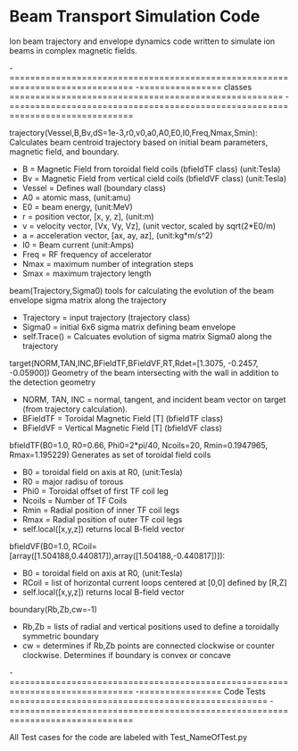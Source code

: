 # Beam Transport Simulation Code

Ion beam trajectory and envelope dynamics code written to simulate ion beams in complex magnetic fields. 

-==============================================================================
-================ classes =====================================================
-==============================================================================

trajectory(Vessel,B,Bv,dS=1e-3,r0,v0,a0,A0,E0,I0,Freq,Nmax,Smin):
Calculates beam centroid trajectory based on initial beam parameters, magnetic field, and boundary.
- B =  Magnetic Field from toroidal field coils (bfieldTF class) (unit:Tesla)
- Bv = Magnetic Field from vertical cield coils (bfieldVF class) (unit:Tesla)
- Vessel = Defines wall (boundary class)
- A0 = atomic mass, (unit:amu)
- E0 = beam energy, (unit:MeV)
- r  = position vector, [x, y, z], (unit:m)
- v  = velocity vector, [Vx, Vy, Vz], (unit vector, scaled by sqrt(2*E0/m)
- a  = acceleration vector, [ax, ay, az], (unit:kg*m/s^2)
- I0 = Beam current (unit:Amps)
- Freq = RF frequency of accelerator
- Nmax = maximum number of integration steps
- Smax = maximum trajectory length

beam(Trajectory,Sigma0)
tools for calculating the evolution of the beam envelope sigma matrix along the trajectory
- Trajectory = input trajectory (trajectory class)
- Sigma0 = initial 6x6 sigma matrix defining beam envelope
- self.Trace() = Calcuates evolution of sigma matrix Sigma0 along the trajectory

target(NORM,TAN,INC,BFieldTF,BFieldVF,RT,Rdet=[1.3075, -0.2457, -0.05900])
Geometry of the beam intersecting with the wall in addition to the detection geometry
- NORM, TAN, INC = normal, tangent, and incident beam vector on target (from trajectory calculation).
- BFieldTF = Toroidal Magnetic Field [T] (bfieldTF class)
- BFieldVF = Vertical Magnetic Field [T] (bfieldVF class)

bfieldTF(B0=1.0, R0=0.66, Phi0=2*pi/40, Ncoils=20, Rmin=0.1947965, Rmax=1.195229)
Generates as set of toroidal field coils
- B0 = toroidal field on axis at R0, (unit:Tesla)
- R0 = major radisu of torous
- Phi0 = Toroidal offset of first TF coil leg
- Ncoils = Number of TF Coils
- Rmin = Radial position of inner TF coil legs
- Rmax = Radial position of outer TF coil legs
- self.local([x,y,z]) returns local B-field vector

bfieldVF(B0=1.0, RCoil=[array([1.504188,0.440817]),array([1.504188,-0.440817])]):
- B0 = toroidal field on axis at R0, (unit:Tesla)
- RCoil = list of horizontal current loops centered at [0,0] defined by [R,Z]
- self.local([x,y,z]) returns local B-field vector

boundary(Rb,Zb,cw=-1)
- Rb,Zb = lists of radial and vertical positions used to define a toroidally symmetric boundary
- cw = determines if Rb,Zb points are connected clockwise or counter clockwise.  Determines if boundary is convex or concave


-==============================================================================
-================ Code Tests ==================================================
-==============================================================================

All Test cases for the code are labeled with Test_NameOfTest.py


